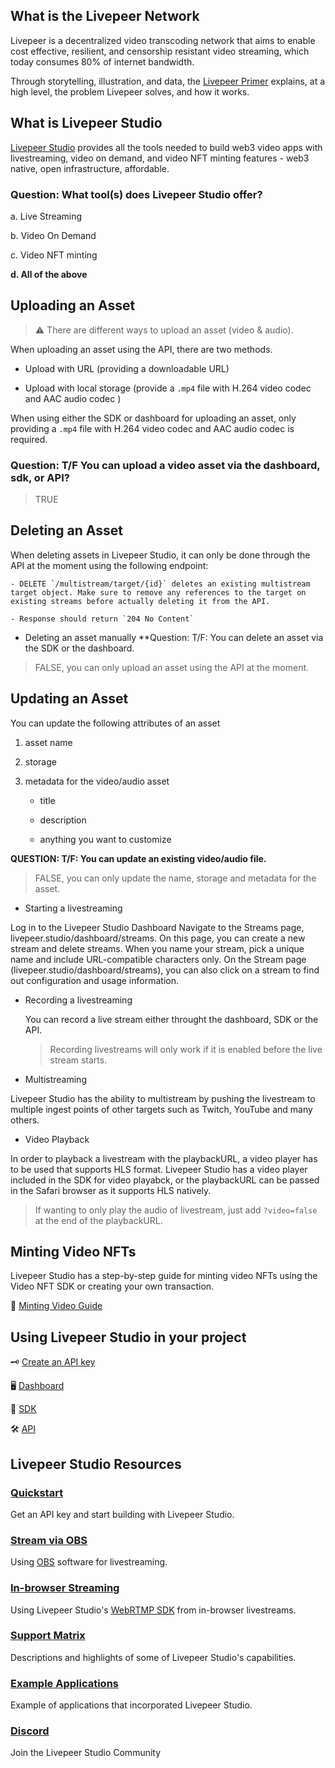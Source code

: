 <Section name="1. Introduction" description="Introduction to Livepeer Ecosystem">

## What is the Livepeer Network

Livepeer is a decentralized video transcoding network that aims to enable cost effective, resilient, and censorship resistant video streaming, which today consumes 80% of internet bandwidth.

Through storytelling, illustration, and data, the [Livepeer Primer](https://livepeer.org/primer) explains, at a high level, the problem Livepeer solves, and how it works.

## What is Livepeer Studio

[Livepeer Studio](https://livepeer.studio/) provides all the tools needed to build web3 video apps with livestreaming, video on demand, and video NFT minting features - web3 native, open infrastructure, affordable.

### Question: What tool(s) does Livepeer Studio offer?

<Quiz id={} />

a. Live Streaming

b. Video On Demand

c. Video NFT minting

**d. All of the above**

</Section>

<Section name="2. On Demand" description="Introduction to On Demand Feature ">

## Uploading an Asset

> ⚠️ There are different ways to upload an asset (video & audio).

When uploading an asset using the API, there are two methods.

- Upload with URL (providing a downloadable URL)

- Upload with local storage (provide a `.mp4` file with H.264 video codec and AAC audio codec )

When using either the SDK or dashboard for uploading an asset, only providing a `.mp4` file with H.264 video codec and AAC audio codec is required.

### Question: T/F You can upload a video asset via the dashboard, sdk, or API?

<Quiz id={} />

>TRUE

## Deleting an Asset

When deleting assets in Livepeer Studio, it can only be done through the API at the moment using the following endpoint:

    - DELETE `/multistream/target/{id}` deletes an existing multistream target object. Make sure to remove any references to the target on existing streams before actually deleting it from the API.

    - Response should return `204 No Content`

- Deleting an asset manually
**Question: T/F: You can delete an asset via the SDK or the dashboard.
<Quiz id={} />

>FALSE, you can only upload an asset using the API at the moment.

## Updating an Asset

You can update the following attributes of an asset

1. asset name

2. storage

3. metadata for the video/audio asset

   - title

   - description

   - anything you want to customize



<Quiz id={} />

**QUESTION: T/F: You can update an existing video/audio file.**

>FALSE, you can only update the name, storage and metadata for the asset.

</Section>
<Section name="3. Livestream" description="Introduction to Livestream Feature ">

- Starting a livestreaming

Log in to the Livepeer Studio Dashboard
Navigate to the Streams page, livepeer.studio/dashboard/streams. On this page, you can create a new stream and delete streams. When you name your stream, pick a unique name and include URL-compatible characters only.
On the Stream page (livepeer.studio/dashboard/streams), you can also click on a stream to find out configuration and usage information.

- Recording a livestreaming

  You can record a live stream either throught the dashboard, SDK or the API.

  >Recording livestreams will only work if it is enabled before the live stream starts.

- Multistreaming

Livepeer Studio has the ability to multistream by pushing the livestream to multiple ingest points of other targets such as Twitch, YouTube and many others.

- Video Playback

In order to playback a livestream with the playbackURL, a video player has to be used that supports HLS format. Livepeer Studio has a video player included in the SDK for video playabck, or the playbackURL can be passed in the Safari browser as it supports HLS natively.

>If wanting to only play the audio of livestream, just add `?video=false` at the end of the playbackURL.

</Section>

<Section name="4. Minting Videos" description="Introduction to Mint NFT videos">

## Minting Video NFTs
Livepeer Studio has a step-by-step guide for minting video NFTs using the Video NFT SDK or creating your own transaction.

 🌿 [Minting Video Guide](https://docs.livepeer.studio/guides/mint-a-video-nft)

</Section>

<Section name="5. Using Livepeer Studio" description="Introduction Using Livepeer Studio">

## Using Livepeer Studio in your project

 🗝 [Create an API key](https://docs.livepeer.studio/quickstart)

 🖥 [Dashboard](https://livepeer.studio/dashboard)

🧰 [SDK](https://livepeerjs.org/)

 🛠 [API](https://docs.livepeer.studio/category/api)

</Section>

<Section name="Livepeer Studio Resources" description="Additional Resources">

## Livepeer Studio Resources

### [Quickstart](https://docs.livepeer.studio/quickstart)

Get an API key and start building with Livepeer Studio.

### [Stream via OBS](https://docs.livepeer.studio/guides/live/stream-via-obs)

Using [OBS](https://obsproject.com/) software for livestreaming.
### [In-browser Streaming](https://docs.livepeer.studio/guides/live/stream-from-the-browser)

Using Livepeer Studio's [WebRTMP SDK](https://github.com/livepeer/webrtmp-sdk) from in-browser livestreams.

### [Support Matrix](https://docs.livepeer.studio/reference/support-matrix)

Descriptions and highlights of some of Livepeer Studio's capabilities.

### [Example Applications](https://docs.livepeer.studio/reference/examples)

Example of applications that incorporated Livepeer Studio.

### [Discord](https://discord.gg/xVYJxEr3)

Join the Livepeer Studio Community

</Section>